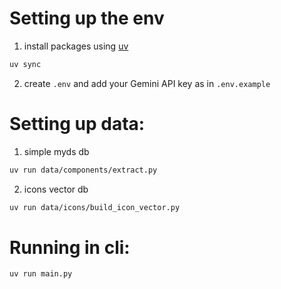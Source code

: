 # Setting up the env
1. install packages using [uv](https://github.com/astral-sh/uv)
```bash
uv sync
```

2. create `.env` and add your Gemini API key as in `.env.example`

# Setting up data:
1. simple myds db
```bash
uv run data/components/extract.py
```

2. icons vector db
```bash
uv run data/icons/build_icon_vector.py
```

# Running in cli:
```bash
uv run main.py
```